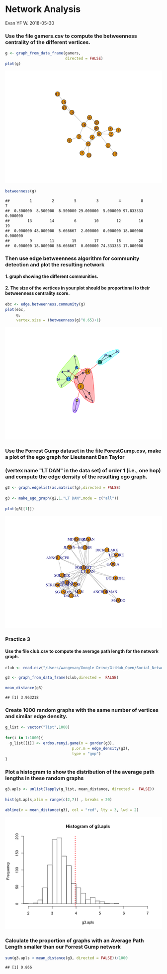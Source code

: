 Network Analysis
================
Evan YF W.
2018-05-30

### Use the file gamers.csv to compute the betweenness centrality of the different vertices.

``` r
g <- graph_from_data_frame(gamers,
                           directed = FALSE)
plot(g)
```

![](Network_Analysis_files/figure-markdown_github/unnamed-chunk-2-1.png)

``` r
betweenness(g)
```

    ##         1         2         5         3         4         8         7 
    ##  0.500000  8.500000  8.500000 29.000000  5.000000 97.833333  0.000000 
    ##        13        14         6        10        12        16        19 
    ##  0.000000 48.000000  5.666667  2.000000  0.000000 18.000000  0.000000 
    ##         9        11        15        17        18        20 
    ##  0.000000 18.000000 56.666667  0.000000 74.333333 17.000000

### Then use edge betweenness algorithm for community detection and plot the resulting network

#### 1. graph showing the different communities.

#### 2. The size of the vertices in your plot should be proportional to their betweenness centrality score.

``` r
ebc <- edge.betweenness.community(g)
plot(ebc,
     g,
     vertex.size = (betweenness(g)^0.65)+1)
```

![](Network_Analysis_files/figure-markdown_github/unnamed-chunk-3-1.png)

### Use the Forrest Gump dataset in the file ForestGump.csv, make a plot of the ego graph for Lieutenant Dan Taylor

### (vertex name "LT DAN" in the data set) of order 1 (i.e., one hop) and compute the edge density of the resulting ego graph.

``` r
g2 <- graph.edgelist(as.matrix(fg),directed = FALSE)

g3 <- make_ego_graph(g2,1,"LT DAN",mode = c("all"))

plot(g3[[1]])
```

![](Network_Analysis_files/figure-markdown_github/unnamed-chunk-5-1.png)

### Practice 3

#### Use the file club.csv to compute the average path length for the network graph.

``` r
club <- read.csv("/Users/wangevan/Google Drive/GitHub_Open/Social_Network_Analysis/DataFiles (2)/club.csv")
```

``` r
g3 <- graph_from_data_frame(club,directed =  FALSE)

mean_distance(g3)
```

    ## [1] 3.963218

### Create 1000 random graphs with the same number of vertices and similar edge density.

``` r
g_list <- vector("list",1000)

for(i in 1:1000){
  g_list[[i]] <- erdos.renyi.game(n = gorder(g3), 
                              p.or.m = edge_density(g3), 
                              type = "gnp")
}
```

### Plot a histogram to show the distribution of the average path lengths in these random graphs

``` r
g3.apls <- unlist(lapply(g_list, mean_distance, directed =  FALSE))

hist(g3.apls,xlim = range(c(2,7)) , breaks = 20)

abline(v = mean_distance(g3), col = "red", lty = 3, lwd = 2)
```

![](Network_Analysis_files/figure-markdown_github/unnamed-chunk-9-1.png)

### Calculate the proportion of graphs with an Average Path Length smaller than our Forrest Gump network

``` r
sum(g3.apls < mean_distance(g3, directed = FALSE))/1000
```

    ## [1] 0.866
